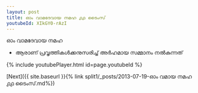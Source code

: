 ```yaml
---
layout: post
title: ഓം വാമദേവായ നമഹ ൧൧ ടൈംസ്
youtubeId: XIkGY0-rAzI
---
```

 
 
 ഓം വാമദേവായ നമഹ 
 
 -  ആരാണ് പ്രവൃത്തികൾക്കനുസരിച്ച് അർഹമായ സമ്മാനം നൽകുന്നത് 
 
  
 
  
 
 
 
 
 
 


{% include youtubePlayer.html id=page.youtubeId %}
 
[Next]({{ site.baseurl }}{% link  split1/_posts/2013-07-19-ഓം വമായ നമഹ ൧൧ ടൈംസ്.md%})
 
